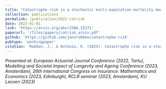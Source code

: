 ```yaml
---
title: "Catastrophe risk in a stochastic multi-population mortality model"
collection: publications
permalink: /publication/2022-catrisk
date: 2023-01-01
link: 'https://arxiv.org/abs/2306.15271'
paperurl: '/files/papers/catrisk_arxiv.pdf'
github: 'https://github.com/jensrobben/catastrophe-risk'
pubtype: 'workingpaper'
citation: 'Robben, J., & Antonio, K. (2023). Catastrophe risk in a stochastic multi-population mortality model. arXiv preprint arXiv:2306.15271.'
---
```


<i> Presented at: European Actuarial Journal Conference (2022, Tartu), Modelling and Societal Impact of Longevity and Ageing Conference (2023, Amsterdam), 26th International Congress on Insurance: Mathematics and Economics (2023, Edinburgh), RCLR seminar (2023, Amsterdam), KU Leuven (2023) </i>